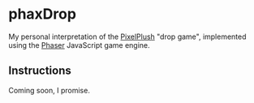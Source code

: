 # phaxDrop

My personal interpretation of the [PixelPlush] "drop game", implemented using
the [Phaser] JavaScript game engine.

## Instructions

Coming soon, I promise.


[Phaser]: https://phaser.io
[PixelPlush]: https://pixelplush.dev
